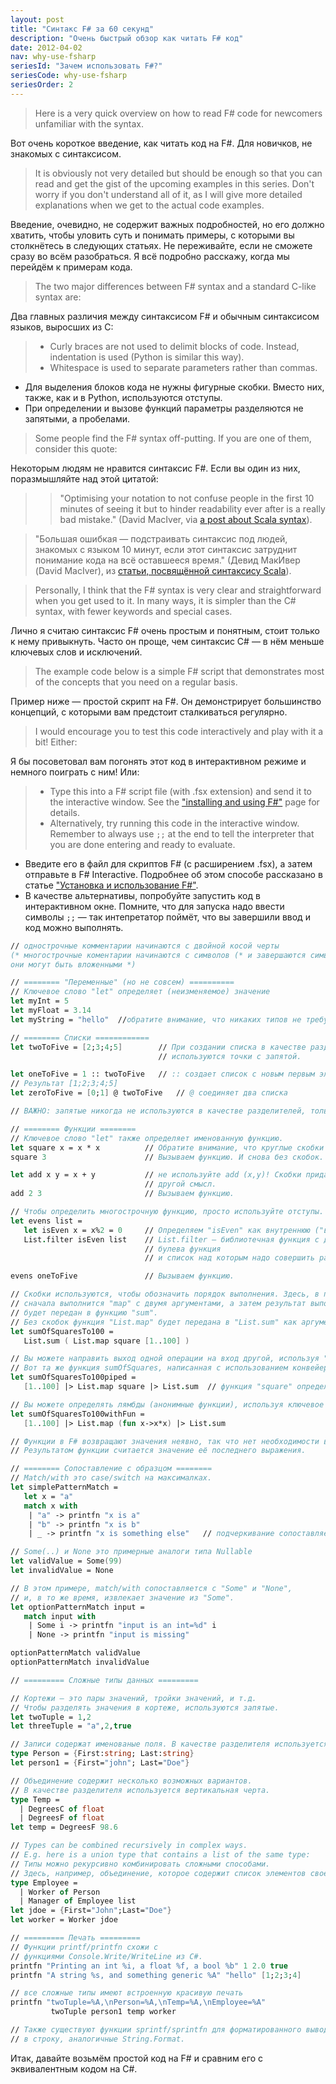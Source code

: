 ```yaml
---
layout: post
title: "Синтакс F# за 60 секунд"
description: "Очень быстрый обзор как читать F# код"
date: 2012-04-02
nav: why-use-fsharp
seriesId: "Зачем использовать F#?"
seriesCode: why-use-fsharp
seriesOrder: 2
---
```


> Here is a very quick overview on how to read F# code for newcomers unfamiliar with the syntax.

Вот очень короткое введение, как читать код на F#. Для новичков, не знакомых с синтаксисом.

> It is obviously not very detailed but should be enough so that you can read and get the gist of the
> upcoming examples in this series. Don't worry if you don't understand all of it, as I will give more
> detailed explanations when we get to the actual code examples.

Введение, очевидно, не содержит важных подробностей, но его должно хватить, чтобы уловить суть и понимать примеры, с которыми вы столкнётесь в следующих статьях. Не переживайте, если не сможете сразу во всём разобраться. Я всё подробно расскажу, когда мы перейдём к примерам кода.

> The two major differences between F# syntax and a standard C-like syntax are:

Два главных различия между синтаксисом F# и обычным синтаксисом языков, выросших из C:

> * Curly braces are not used to delimit blocks of code. Instead, indentation is used (Python is similar this way).
> * Whitespace is used to separate parameters rather than commas.


* Для выделения блоков кода не нужны фигурные скобки. Вместо них, также, как и в Python, используются отступы.
* При определении и вызове функций параметры разделяются не запятыми, а пробелами.

> Some people find the F# syntax off-putting. If you are one of them, consider this quote:

Некоторым людям не нравится синтаксис F#. Если вы один из них, поразмышляйте над этой цитатой:

> > "Optimising your notation to not confuse people in the first 10 minutes of seeing it but to hinder readability ever after is a really bad mistake."
> > (David MacIver, via [a post about Scala syntax](http://rickyclarkson.blogspot.co.uk/2008/01/in-defence-of-0l-in-scala.html)).

> "Большая ошибкая — подстраивать синтаксис под людей, знакомых с языком 10 минут, если этот синтаксис затруднит понимание кода на всё оставшееся время."
> (Девид МакИвер (David MacIver), из [статьи, посвящённой синтаксису Scala](http://rickyclarkson.blogspot.co.uk/2008/01/in-defence-of-0l-in-scala.html)).

> Personally, I think that the F# syntax is very clear and straightforward when you get used to it. In
> many ways, it is simpler than the C# syntax, with fewer keywords and special cases.

Лично я считаю синтаксис F# очень простым и понятным, стоит только к нему привыкнуть. Часто он проще, чем синтаксис C# — в нём меньше ключевых слов и исключений.

> The example code below is a simple F# script that demonstrates most of the concepts that you need on a
> regular basis.

Пример ниже — простой скрипт на F#. Он демонстрирует большинство концепций, с которыми вам предстоит сталкиваться регулярно.

> I would encourage you to test this code interactively and play with it a bit! Either:

Я бы посоветовал вам погонять этот код в интерактивном режиме и немного поиграть с ним! Или:

> * Type this into a F# script file (with .fsx extension) and send it to the interactive window. See the
>   ["installing and using F#"](/installing-and-using/) page for details.
> * Alternatively, try running this code in the interactive window. Remember to always use `;;` at the
>   end to tell the interpreter that you are done entering and ready to evaluate.

* Введите его в файл для скриптов F# (с расширением .fsx), а затем отправьте в F# Interactive.
  Подробнее об этом способе рассказано в статье ["Установка и использование F#"](/installing-and-using/).
* В качестве альтернативы, попробуйте запустить код в интерактивном окне. Помните, что для запуска
  надо ввести символы `;;` — так интепретатор поймёт, что вы завершили ввод и код можно выполнять.


```fsharp
// однострочные комментарии начинаются с двойной косой черты
(* многострочные коментарии начинаются с символов (* и завершаются символами *)
они могут быть вложенными *)

// ======== "Переменные" (но не совсем) ==========
// Ключевое слово "let" определяет (неизменяемое) значение
let myInt = 5
let myFloat = 3.14
let myString = "hello"	//обратите внимание, что никаких типов не требуется

// ======== Списки ============
let twoToFive = [2;3;4;5]        // При создании списка в качестве разделителя
                                 // используются точки с запятой.

let oneToFive = 1 :: twoToFive   // :: создает список с новым первым элементом
// Результат [1;2;3;4;5]
let zeroToFive = [0;1] @ twoToFive   // @ соединяет два списка 

// ВАЖНО: запятые никогда не используются в качестве разделителей, только точки с запятой!

// ======== Функции ========
// Ключевое слово "let" также определяет именованную функцию.
let square x = x * x          // Обратите внимание, что круглые скобки не используются.
square 3                      // Вызываем функцию. И снова без скобок.

let add x y = x + y           // не используйте add (x,y)! Скобки придают выражению
                              // другой смысл.
add 2 3                       // Вызываем функцию.

// Чтобы определить многострочную функцию, просто используйте отступы. Точки с запятой не нужны.
let evens list =
   let isEven x = x%2 = 0     // Определяем "isEven" как внутреннюю ("вложенную") функцию
   List.filter isEven list    // List.filter — библиотечная функция с двумя параметрами:
                              // булева функция
                              // и список над которым надо совершить работу

evens oneToFive               // Вызываем функцию.

// Скобки используются, чтобы обозначить порядок выполнения. Здесь, в примере,
// сначала выполнится "map" с двумя аргументами, а затем результат выполнения
// будет передан в функцию "sum".
// Без скобок функция "List.map" будет передана в "List.sum" как аргумент
let sumOfSquaresTo100 =
   List.sum ( List.map square [1..100] )

// Вы можете направить выход одной операции на вход другой, используя "|>"
// Вот та же функция sumOfSquares, написанная с использованием конвейера
let sumOfSquaresTo100piped =
   [1..100] |> List.map square |> List.sum  // функция "square" определена ранее

// Вы можете определять лямбды (анонимные функции), используя ключевое слово "fun"
let sumOfSquaresTo100withFun =
   [1..100] |> List.map (fun x->x*x) |> List.sum

// Функции в F# возвращают значения неявно, так что нет необходимости в ключевом слове "return".
// Результатом функции считается значение её последнего выражения.

// ======== Сопоставление с образцом ========
// Match/with это case/switch на максималках.
let simplePatternMatch =
   let x = "a"
   match x with
    | "a" -> printfn "x is a"
    | "b" -> printfn "x is b"
    | _ -> printfn "x is something else"   // подчеркивание сопоставляется с чем угодно

// Some(..) и None это примерные аналоги типа Nullable
let validValue = Some(99)
let invalidValue = None

// В этом примере, match/with сопоставляется с "Some" и "None",
// и, в то же время, извлекает значение из "Some".
let optionPatternMatch input =
   match input with
    | Some i -> printfn "input is an int=%d" i
    | None -> printfn "input is missing"

optionPatternMatch validValue
optionPatternMatch invalidValue

// ========= Сложные типы данных =========

// Кортежи — это пары значений, тройки значений, и т.д.
// Чтобы разделять значения в кортеже, используются запятые.
let twoTuple = 1,2
let threeTuple = "a",2,true

// Записи содержат именованые поля. В качестве разделителя используется точка с запятой.
type Person = {First:string; Last:string}
let person1 = {First="john"; Last="Doe"}

// Объединение содержит несколько возможных вариантов.
// В качестве разделителя используется вертикальная черта.
type Temp =
  | DegreesC of float
  | DegreesF of float
let temp = DegreesF 98.6

// Types can be combined recursively in complex ways.
// E.g. here is a union type that contains a list of the same type:
// Типы можно рекурсивно комбинировать сложными способами.
// Здесь, например, объединение, которое содержит список элементов своего же типа:
type Employee =
  | Worker of Person
  | Manager of Employee list
let jdoe = {First="John";Last="Doe"}
let worker = Worker jdoe

// ========= Печать =========
// Функции printf/printfn схожи с
// функциями Console.Write/WriteLine из C#.
printfn "Printing an int %i, a float %f, a bool %b" 1 2.0 true
printfn "A string %s, and something generic %A" "hello" [1;2;3;4]

// все сложные типы имеют встроенную красивую печать
printfn "twoTuple=%A,\nPerson=%A,\nTemp=%A,\nEmployee=%A"
         twoTuple person1 temp worker

// Также существуют функции sprintf/sprintfn для форматированного вывода
// в строку, аналогичные String.Format.
```

Итак, давайте возьмём простой код на F# и сравним его с эквивалентным кодом на C#.
